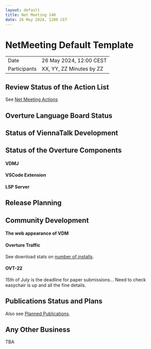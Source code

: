 ```yaml
---
layout: default
title: Net Meeting 140
date: 26 May 2024, 1200 CET
---
```


<script src="https://code.jquery.com/jquery-1.11.1.min.js">
</script>
<script src="/javascripts/edit.js"></script>
<script>setEditButonNm();</script>

# NetMeeting Default Template

|||
|---|---|
| Date | 26 May 2024, 12:00 CEST |
| Participants | XX, YY, ZZ Minutes by ZZ |


## Review Status of the Action List

See [Net Meeting Actions](https://github.com/overturetool/overturetool.github.io/issues?q=is%3Aopen+is%3Aissue+label%3A%22action+net-meeting%22)


## Overture Language Board Status




## Status of ViennaTalk Development



##  Status of the Overture Components

#### VDMJ



#### VSCode Extension



#### LSP Server

##  Release Planning

##  Community Development

#### The web appearance of VDM 

#### Overture Traffic

See download stats on [number of installs](https://marketplace.visualstudio.com/items?itemName=overturetool.vdm-vscode).

#### OVT-22 

15th  of July is the deadline for paper submissions...
Need to check easychair is up and all the fine details.


##  Publications Status and Plans

Also see [Planned Publications](https://www.overturetool.org/publications/PlannedPublications.html).



##  Any Other Business

TBA


<div id="edit_page_div"></div>

